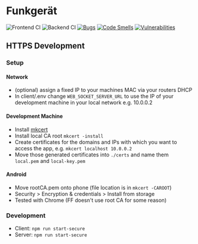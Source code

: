 # Funkgerät
![Frontend CI](https://github.com/Debugger-Buam/Funkgeraet/workflows/Frontend%20CI/badge.svg) 
![Backend CI](https://github.com/Debugger-Buam/Funkgeraet/workflows/Backend%20CI/badge.svg)
[![Bugs](https://sonarcloud.io/api/project_badges/measure?project=Debugger-Buam_Funkgeraet&metric=bugs)](https://sonarcloud.io/dashboard?id=Debugger-Buam_Funkgeraet)
[![Code Smells](https://sonarcloud.io/api/project_badges/measure?project=Debugger-Buam_Funkgeraet&metric=code_smells)](https://sonarcloud.io/dashboard?id=Debugger-Buam_Funkgeraet)
[![Vulnerabilities](https://sonarcloud.io/api/project_badges/measure?project=Debugger-Buam_Funkgeraet&metric=vulnerabilities)](https://sonarcloud.io/dashboard?id=Debugger-Buam_Funkgeraet)

## HTTPS Development
### Setup
#### Network
- (optional) assign a fixed IP to your machines MAC via your routers DHCP
- In client/.env change `WEB_SOCKET_SERVER_URL` to use the IP of your development machine in your local network e.g. 10.0.0.2

#### Development Machine
- Install [mkcert](https://github.com/FiloSottile/mkcert)
- Install local CA root `mkcert -install`
- Create certificates for the domains and IPs with which you want to access the app, e.g. `mkcert localhost 10.0.0.2`
- Move those generated certificates into `./certs` and name them `local.pem` and `local-key.pem`

#### Android
- Move rootCA.pem onto phone (file location is in `mkcert -CAROOT`)
- Security > Encryption & credentials > Install from storage
- Tested with Chrome (FF doesn't use root CA for some reason)

### Development
- Client: `npm run start-secure`
- Server: `npm run start-secure`
